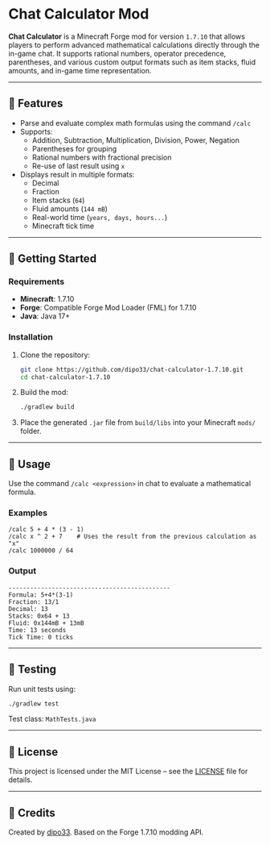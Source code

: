 # Chat Calculator Mod

**Chat Calculator** is a Minecraft Forge mod for version `1.7.10` that allows players to perform advanced mathematical calculations directly through the in-game chat. It supports rational numbers, operator precedence, parentheses, and various custom output formats such as item stacks, fluid amounts, and in-game time representation.

---

## 🧠 Features

* Parse and evaluate complex math formulas using the command `/calc`
* Supports:
  * Addition, Subtraction, Multiplication, Division, Power, Negation
  * Parentheses for grouping
  * Rational numbers with fractional precision
  * Re-use of last result using `x`
* Displays result in multiple formats:
  * Decimal
  * Fraction
  * Item stacks (`64`)
  * Fluid amounts (`144 mB`)
  * Real-world time (`years, days, hours...`)
  * Minecraft tick time

---

## 🚀 Getting Started

### Requirements

* **Minecraft**: 1.7.10
* **Forge**: Compatible Forge Mod Loader (FML) for 1.7.10
* **Java**: Java 17+

### Installation

1. Clone the repository:

   ```bash
   git clone https://github.com/dipo33/chat-calculator-1.7.10.git
   cd chat-calculator-1.7.10
   ```

2. Build the mod:

   ```bash
   ./gradlew build
   ```

3. Place the generated `.jar` file from `build/libs` into your Minecraft `mods/` folder.

---

## 🧮 Usage

Use the command `/calc <expression>` in chat to evaluate a mathematical formula.

### Examples

```
/calc 5 + 4 * (3 - 1)
/calc x ^ 2 + 7    # Uses the result from the previous calculation as "x"
/calc 1000000 / 64
```

### Output

```
---------------------------------------------
Formula: 5+4*(3-1)
Fraction: 13/1
Decimal: 13
Stacks: 0x64 + 13
Fluid: 0x144mB + 13mB
Time: 13 seconds
Tick Time: 0 ticks
```

---

## 🧪 Testing

Run unit tests using:

```bash
./gradlew test
```

Test class: `MathTests.java`

---

## 📄 License

This project is licensed under the MIT License – see the [LICENSE](./LICENSE) file for details.

---

## 🙌 Credits

Created by [dipo33](https://github.com/dipo33).
Based on the Forge 1.7.10 modding API.
